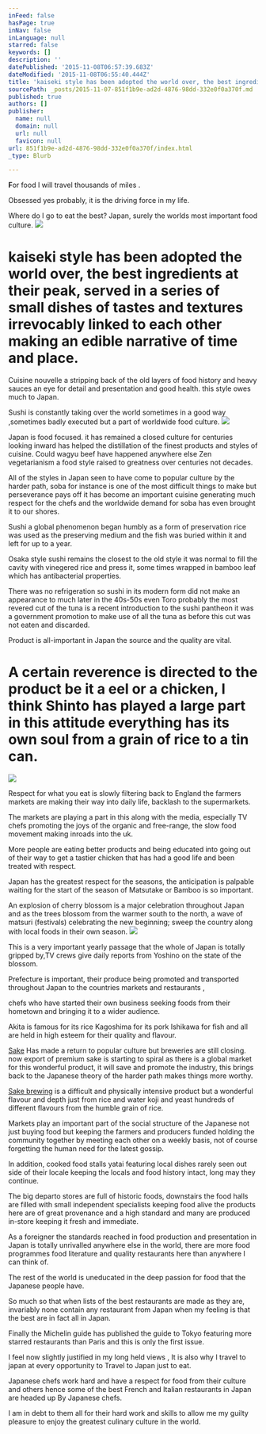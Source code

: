 ```yaml
---
inFeed: false
hasPage: true
inNav: false
inLanguage: null
starred: false
keywords: []
description: ''
datePublished: '2015-11-08T06:57:39.683Z'
dateModified: '2015-11-08T06:55:40.444Z'
title: 'kaiseki style has been adopted the world over, the best ingredients at their peak, served in a series of small dishes of tastes and textures irrevocably linked to each other making an edible narrative of time and place.'
sourcePath: _posts/2015-11-07-851f1b9e-ad2d-4876-98dd-332e0f0a370f.md
published: true
authors: []
publisher:
  name: null
  domain: null
  url: null
  favicon: null
url: 851f1b9e-ad2d-4876-98dd-332e0f0a370f/index.html
_type: Blurb

---
```

**F**or food  I will travel thousands of miles .

Obsessed yes probably, it is the driving force in my life.

Where do I go to eat the best? Japan, surely the worlds  most important food culture.
![](https://the-grid-user-content.s3-us-west-2.amazonaws.com/4b1d3673-1629-457f-b950-d1eca1a596a5.jpg)

# kaiseki style has been adopted the world over, the best ingredients at their peak, served in a series of small dishes of tastes and textures irrevocably linked to each other making an edible narrative of time and place.

Cuisine nouvelle a stripping back of the old layers of food history and heavy sauces an eye for detail and presentation and good health. this style owes much to Japan.

Sushi is constantly taking over the world sometimes in a good way ,sometimes badly executed but a part of worldwide food culture.
![](https://the-grid-user-content.s3-us-west-2.amazonaws.com/1c7c4d77-3456-40ee-b09e-3fabac34716b.jpg)

Japan is food focused. it has remained a closed culture for centuries looking inward has helped the distillation of the finest products and styles of cuisine. Could wagyu beef have happened anywhere else Zen vegetarianism a food style raised to greatness over centuries not decades.

All of the styles in Japan seen to have come to popular culture by the harder path, soba for instance is one of the most difficult things to make but perseverance pays off it has become an important cuisine generating much respect for the chefs and the worldwide demand for soba has even brought it to our shores.

Sushi a global phenomenon began humbly as a form of preservation rice was used as the preserving medium and the fish was buried within it and left for up to a year.

Osaka style sushi remains the closest to the old style it was normal to fill the cavity with vinegered rice and press it, some times wrapped in bamboo leaf which has antibacterial properties.

There was no refrigeration so sushi in its modern form did not make an appearance to much later in the 40s-50s even Toro probably the most revered cut of the tuna is a recent introduction to the sushi pantheon it was a government promotion to make use of all the tuna as before this cut was not eaten and discarded.

Product is all-important in Japan the source and the quality are vital.

# A certain reverence is directed to the product be it a eel or a chicken, I think Shinto has played a large part in this attitude everything has its own soul from a grain of rice to a tin can.
![](https://the-grid-user-content.s3-us-west-2.amazonaws.com/5e0be147-f1aa-4810-a6e0-422128d03e5c.jpg)

Respect for what you eat is slowly filtering back to England the farmers markets are making their way into daily life, backlash to the supermarkets.

The markets are playing a part in this along with the media, especially TV chefs promoting the joys of the organic and free-range, the slow food movement making inroads into the uk.

More people are eating better products and being educated into going out of their way to get a  tastier chicken that has had a good life and been treated with respect.

Japan has the  greatest respect for the seasons, the anticipation is palpable waiting for the start of the season of Matsutake or Bamboo is so important.

An explosion of cherry blossom is a major celebration throughout Japan and as the trees blossom from the warmer south to the north, a wave of matsuri (festivals) celebrating the new beginning; sweep the country along with local foods  in their own season.
![](https://the-grid-user-content.s3-us-west-2.amazonaws.com/f9048cbf-87e2-45b2-9b57-ea37702e3ec7.jpg)

This is a very important yearly passage that the whole of Japan is totally gripped by,TV crews give daily reports from Yoshino on the state of the blossom.

Prefecture is  important, their produce being promoted and transported throughout Japan to the countries markets and restaurants ,

chefs who have started their own business seeking foods from their hometown and bringing it to a wider audience.

Akita is famous for its rice Kagoshima for its pork Ishikawa for fish and all are held in high esteem for their quality and flavour.

[Sake][0] Has made a return to popular culture but breweries are still closing. now export of premium sake is starting to spiral as there is a global market for this wonderful product, it will save and promote the industry, this brings  back to the Japanese theory of the harder path makes things more worthy.

[Sake brewing][1] is a difficult and physically intensive product but a wonderful flavour and depth just from rice and water koji and yeast hundreds of different flavours from the humble grain of rice.

Markets play an important part of the social structure of the Japanese not just buying food but keeping the farmers and producers funded holding the community together by meeting each other on a weekly basis, not of course forgetting the human need for the latest gossip.

In addition, cooked food stalls yatai featuring local dishes rarely seen out side of their locale keeping the locals and food history intact, long may they continue.

The big departo stores are full of historic foods, downstairs the food halls are filled with small independent specialists keeping food alive the products here are of great provenance and a high standard and many are produced in-store keeping it fresh and immediate.

As a foreigner the standards reached in food production and presentation in Japan is totally unrivalled anywhere else in the world, there are more food programmes food literature and quality restaurants here than anywhere I can think of.

The rest of the world is uneducated in the deep passion for food that the Japanese people have.

So much so that when lists of the best restaurants are made as they are, invariably none contain any restaurant from Japan when my feeling is that the best are in fact all in Japan.

Finally the Michelin guide has published the guide to Tokyo featuring more starred restaurants than Paris and this is only the first issue.

I feel now slightly justified in my long held views , It is also why I travel to japan at every opportunity to Travel to Japan just to eat.

Japanese chefs work hard and have a respect for food from their culture and others hence some of the best French and Italian restaurants in Japan are headed up By Japanese chefs.

I am in debt to them all for their hard work and skills to allow me my guilty pleasure to enjoy the greatest culinary culture in the world.

[0]: http://www.britishsakeassociation.com/
[1]: http://www.sake-tamagawa.com/english/